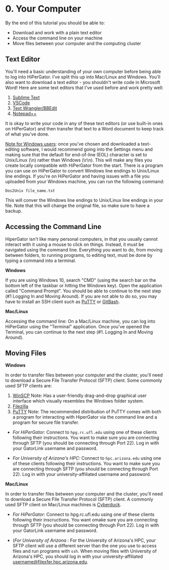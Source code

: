 # 0. Your Computer  

By the end of this tutorial you should be able to: 

   * Download and work with a plain text editor
   * Access the command line on your machine
   * Move files between your computer and the computing cluster

## Text Editor
You'll need a basic understanding of your own computer before being able to log into HiPerGator. I've split this up into Mac/Linux and Windows. You'll also want to download a text editor - you shouldn't write code in Microsoft Word! Here are some text editors that I've used before and work pretty well: 
1. [Sublime Text](https://www.sublimetext.com/) 
2. [VSCode](https://code.visualstudio.com/)
3. [Text Wrangler/BBEdit](https://www.barebones.com/products/bbedit/) 
4. [Notepad++](https://notepad-plus-plus.org/downloads/) 

It is okay to write your code in any of these text editors (or use built-in ones on HiPerGator) and then transfer that text to a Word document to keep track of what you've done.

<u>Note for Windows users</u>: once you've chosen and downloaded a text-editing software, I would recommend going into the Settings menu and making sure that the default for end-of-line (EOL) character is set to Unix/Linux (\n) rather than Windows (\r\n). This will make any files you create locally compatible with HiPerGator from the start. There is a program you can use on HiPerGator to convert Windows line endings to Unix/Linux line endings. If you're on HiPerGator and having issues with a file you uploaded from your Windows machine, you can run the following command: 
```
Dos2Unix file_name.txt 
```
This will conver the Windows line endings to Unix/Linux line endings in your file. Note that this will change the original file, so make sure to have a backup. 

## Accessing the Command Line
HiperGator isn't like many personal computers, in that you usually cannot interact with it using a mouse to click on things. Instead, it must be navigated using the command line. Everything you want to do, from moving between folders, to running programs, to editing text, must be done by typing a command into a terminal.

<b> Windows </b>

If you are using Windows 10, search "CMD" (using the search bar on the bottom left of the taskbar or hitting the Windows key). Open the application called "Command Prompt". You should be able to continue to the next step (#1 Logging In and Moving Around). If you are not able to do so, you may have to install an SSH client such as [PuTTY](https://www.putty.org/) or [GitBash](https://gitforwindows.org/).

<b> Mac/Linux </b>

Accessing the command line: On a Mac/Linux machine, you can log into HiPerGator using the "Terminal" application. Once you've opened the Terminal, you can continue to the next step (#1. Logging In and Moving Around). 

## Moving Files

<b> Windows </b> 

In order to transfer files between your computer and the cluster, you'll need to download a Secure File Transfer Protocol (SFTP) client. Some commonly used SFTP clients are: 
1. [WinSCP](https://winscp.net/eng/docs/free_sftp_client_for_windows)
    Note: Has a user-friendly drag-and-drop graphical user interface which visually resembles the Windows folder system. 
2. [Filezilla](https://filezilla-project.org/) 
3. [PuTTY](https://www.putty.org/)
    Note: The recommended distribution of PuTTY comes with both a program for interacting with HiperGator via the command line and a program for secure file transfer.

* <i>For HiPerGator:</i> Connect to `hpg.rc.ufl.edu` using one of these clients following their instructions. You want to make sure you are connecting through SFTP (you should be connecting through Port 22). Log in with your GatorLink username and password.

* <i>For University of Arizona's HPC:</i> Connect to `hpc.arizona.edu` using one of these clients following their instructions. You want to make sure you are connecting through SFTP (you should be connecting through Port 22). Log in with your university-affiliated username and password.

<b> Mac/Linux </b> 

In order to transfer files between your computer and the cluster, you'll need to download a Secure File Transfer Protocol (SFTP) client. A commonly used SFTP client on Mac/Linux machines is [Cyberduck](https://cyberduck.io/). 

* <i>For HiPerGator:</i> Connect to hpg.rc.ufl.edu using one of these clients following their inscructions. You want omake sure you are connecting through SFTP (you should be connecting through Port 22). Log in with your GatorLink username and password. 

* (<i>For University of Arizona </i>: For the University of Arizona's HPC, your SFTP client will use a different server than the one you use to access files and run programs with `ssh`. When moving files with University of Arizona's HPC, you should log in with your university-affiliated username@filexfer.hpc.arizona.edu.  

